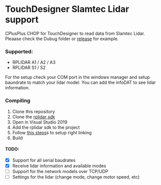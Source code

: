 # TouchDesigner Slamtec Lidar support
CPlusPlus CHOP for TouchDesigner to read data from Slamtec Lidar.
Pleaase check the Dubug folder or [release](https://github.com/Ajasra/SlamtecCHOP/releases) for example.

### Supported:
- RPLIDAR A1 / A2 / A3
- RPLIDAR S1 / S2

For the setup check your COM port in the windows manager and setup baundrate to match your lidar model.
You can add the infoDAT to see lidar information.

### Compiling
1. Clone this repository
2. Clone the [rplidar sdk](https://github.com/Slamtec/rplidar_sdk)
3. Open in Visual Studio 2019
4. Add the rplidar sdk to the project
5. Follow [this steps](https://github.com/Slamtec/rplidar_sdk/issues/71#issuecomment-1382005055)s to setup right linking
6. Build

#### TODO:
- [x] Support for all serial baudrates
- [x] Receive lidar information and available modes
- [ ] Support for the network models over TCP/UDP
- [ ] Settings for the lidar (change mode, change motor speed, etc)